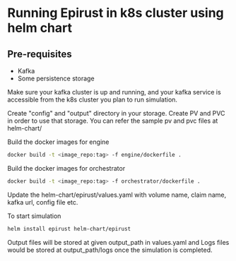 # Running Epirust in k8s cluster using helm chart

## Pre-requisites

* Kafka 
* Some persistence storage

Make sure your kafka cluster is up and running, and your kafka service is accessible from the k8s cluster you plan to run simulation.

Create "config" and "output" directory in your storage.
Create PV and PVC in order to use that storage. You can refer the sample pv and pvc files at helm-chart/ 

Build the docker images for engine
```sh
docker build -t <image_repo:tag> -f engine/dockerfile .
```
Build the docker images for orchestrator
```sh
docker build -t <image_repo:tag> -f orchestrator/dockerfile .
```
Update the helm-chart/epirust/values.yaml with volume name, claim name, kafka url, config file etc.

To start simulation
```sh
helm install epirust helm-chart/epirust
```

Output files will be stored at given output_path in values.yaml and Logs files would be stored at output_path/logs once the simulation is completed.  
